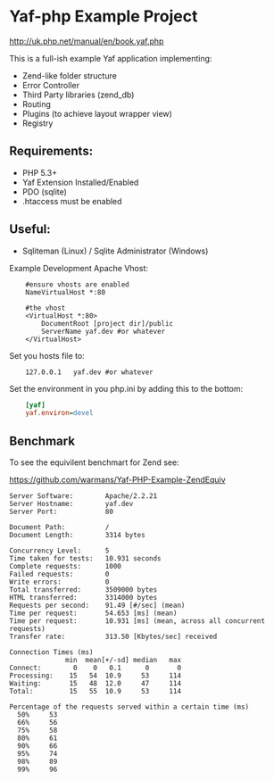 # Yaf-php Example Project #

http://uk.php.net/manual/en/book.yaf.php

This is a full-ish example Yaf application implementing:

- Zend-like folder structure
- Error Controller
- Third Party libraries (zend_db)
- Routing
- Plugins (to achieve layout wrapper view)
- Registry


## Requirements: ##
- PHP 5.3+
- Yaf Extension Installed/Enabled
- PDO (sqlite)
- .htaccess must be enabled

## Useful: ##
- Sqliteman (Linux) / Sqlite Administrator (Windows)

Example Development Apache Vhost:

```
    #ensure vhosts are enabled
    NameVirtualHost *:80

    #the vhost
    <VirtualHost *:80>
        DocumentRoot [project dir]/public
        ServerName yaf.dev #or whatever
    </VirtualHost>
```

Set you hosts file to:

```
    127.0.0.1   yaf.dev #or whatever
```

Set the environment in you php.ini by adding this to the bottom:

```ini
    [yaf]
    yaf.environ=devel
```

## Benchmark ##

To see the equivilent benchmart for Zend see:

https://github.com/warmans/Yaf-PHP-Example-ZendEquiv

```
Server Software:        Apache/2.2.21
Server Hostname:        yaf.dev
Server Port:            80

Document Path:          /
Document Length:        3314 bytes

Concurrency Level:      5
Time taken for tests:   10.931 seconds
Complete requests:      1000
Failed requests:        0
Write errors:           0
Total transferred:      3509000 bytes
HTML transferred:       3314000 bytes
Requests per second:    91.49 [#/sec] (mean)
Time per request:       54.653 [ms] (mean)
Time per request:       10.931 [ms] (mean, across all concurrent requests)
Transfer rate:          313.50 [Kbytes/sec] received

Connection Times (ms)
              min  mean[+/-sd] median   max
Connect:        0    0   0.1      0       0
Processing:    15   54  10.9     53     114
Waiting:       15   48  12.0     47     114
Total:         15   55  10.9     53     114

Percentage of the requests served within a certain time (ms)
  50%     53
  66%     56
  75%     58
  80%     61
  90%     66
  95%     74
  98%     89
  99%     96
```